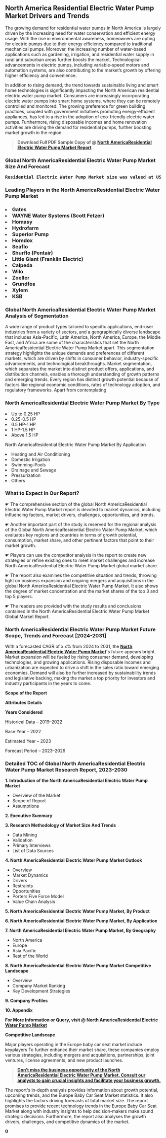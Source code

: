 <p><h2>North America Residential Electric Water Pump Market Drivers and Trends</h2><p>The growing demand for residential water pumps in North America is largely driven by the increasing need for water conservation and efficient energy usage. With the rise in environmental awareness, homeowners are opting for electric pumps due to their energy efficiency compared to traditional mechanical pumps. Moreover, the increasing number of water-based applications such as gardening, irrigation, and residential water supply in rural and suburban areas further boosts the market. Technological advancements in electric pumps, including variable-speed motors and automation systems, are also contributing to the market’s growth by offering higher efficiency and convenience.</p><p>In addition to rising demand, the trend towards sustainable living and smart home technologies is significantly impacting the North American residential electric water pump market. Consumers are increasingly incorporating electric water pumps into smart home systems, where they can be remotely controlled and monitored. The growing preference for green building practices, coupled with government initiatives promoting energy-efficient appliances, has led to a rise in the adoption of eco-friendly electric water pumps. Furthermore, rising disposable incomes and home renovation activities are driving the demand for residential pumps, further boosting market growth in the region.</p></p><blockquote id="" class=""><strong>Download Full PDF Sample Copy of @&nbsp;<a href="https://www.verifiedmarketreports.com/download-sample/?rid=326346&utm_source=GitHub-Jan&utm_medium=251" target="_blank">North AmericaResidential Electric Water Pump Market Report</a>&nbsp;&nbsp;</strong></blockquote><h3 id="" class=""><strong>Global&nbsp;North AmericaResidential Electric Water Pump Market Size And Forecast</strong></h3><pre class="reader-text-block__code-block"><strong>Residential Electric Water Pump Market size was valued at USD 4.25 Billion in 2022 and is projected to reach USD 6.10 Billion by 2030, growing at a CAGR of 4.8% from 2024 to 2030.</strong></pre><h3 id="" class="">Leading Players in the&nbsp;North AmericaResidential Electric Water Pump Market</h3><h3 class=""></Li><Li>Gates</Li><Li> WAYNE Water Systems (Scott Fetzer)</Li><Li> Homasy</Li><Li> Hydrofarm</Li><Li> Superior Pump</Li><Li> Homdox</Li><Li> Seaflo</Li><Li> Shurflo (Pentair)</Li><Li> Little Giant (Franklin Electric)</Li><Li> Calpeda</Li><Li> Wilo</Li><Li> Zoeller</Li><Li> Grundfos</Li><Li> Xylem</Li><Li> KSB</h3><h3 id="" class="">Global&nbsp;North AmericaResidential Electric Water Pump Market Analysis of Segmentation</h3><p id="" class="">A wide range of product types tailored to specific applications, end-user industries from a variety of sectors, and a geographically diverse landscape that includes Asia-Pacific, Latin America, North America, Europe, the Middle East, and Africa are some of the characteristics that set the North AmericaResidential Electric Water Pump Market apart. This segmentation strategy highlights the unique demands and preferences of different markets, which are driven by shifts in consumer behavior, industry-specific advancements, and technological breakthroughs. Market segmentation, which separates the market into distinct product offers, applications, and distribution channels, enables a thorough understanding of growth patterns and emerging trends. Every region has distinct growth potential because of factors like regional economic conditions, rates of technology adoption, and regulatory frameworks. Apart from contemplating</p><h3 id="" class="">North AmericaResidential Electric Water Pump Market&nbsp;By Type</h3><p></Li><Li>Up to 0.25 HP</Li><Li> 0.25-0.5 HP</Li><Li> 0.5 HP-1 HP</Li><Li> 1 HP-1.5 HP</Li><Li> Above 1.5 HP</p><div class="" data-test-id=""><p>North AmericaResidential Electric Water Pump Market&nbsp;By Application</p></div><p class=""></Li><Li>Heating and Air Conditioning</Li><Li> Domestic Irrigation</Li><Li> Swimming-Pools</Li><Li> Drainage and Sewage</Li><Li> Pressurization</Li><Li> Others</p><div class="" data-test-id=""><h3><span class="">What to Expect in Our Report?</span></h3></div><div class="" data-test-id=""><p><span class="">☛ The comprehensive section of the global North AmericaResidential Electric Water Pump Market report is devoted to market dynamics, including influencing factors, market drivers, challenges, opportunities, and trends.</span></p></div><div class="" data-test-id=""><p><span class="">☛ Another important part of the study is reserved for the regional analysis of the Global North AmericaResidential Electric Water Pump Market, which evaluates key regions and countries in terms of growth potential, consumption, market share, and other pertinent factors that point to their market growth.</span></p></div><div class="" data-test-id=""><p><span class="">☛ Players can use the competitor analysis in the report to create new strategies or refine existing ones to meet market challenges and increase North AmericaResidential Electric Water Pump Market global market share.</span></p></div><div class="" data-test-id=""><p><span class="">☛ The report also examines the competitive situation and trends, throwing light on business expansion and ongoing mergers and acquisitions in the global North AmericaResidential Electric Water Pump Market. It also shows the degree of market concentration and the market shares of the top 3 and top 5 players.</span></p></div><div class="" data-test-id=""><p><span class="">☛ The readers are provided with the study results and conclusions contained in the North AmericaResidential Electric Water Pump Market Global Market Report.</span></p></div><div class="" data-test-id=""><h3><span class="">North AmericaResidential Electric Water Pump Market Future Scope, Trends and Forecast [2024-2031]</span></h3></div><div class="" data-test-id=""><p><span class="">With a forecasted CAGR of x.x% from 2024 to 2031, the <strong><a href="https://www.verifiedmarketreports.com/download-sample/?rid=326346&utm_source=GitHub-Jan&utm_medium=251" target="_blank">North AmericaResidential Electric Water Pump Market</a>'</strong>s future appears bright. Market expansion will be fueled by rising consumer demand, developing technologies, and growing applications. Rising disposable incomes and urbanization are expected to drive a shift in the sales ratio toward emerging economies. Demand will also be further increased by sustainability trends and legislative backing, making the market a top priority for investors and industry participants in the years to come.</span></p><p id="ember66" class="ember-view reader-text-block__paragraph"><strong>Scope of the Report</strong></p><p id="ember67" class="ember-view reader-text-block__paragraph"><strong>Attributes Details</strong></p><p id="ember68" class="ember-view reader-text-block__paragraph"><strong>Years Considered</strong></p><p id="ember69" class="ember-view reader-text-block__paragraph">Historical Data &ndash; 2019&ndash;2022</p><p id="ember70" class="ember-view reader-text-block__paragraph">Base Year &ndash; 2022</p><p id="ember71" class="ember-view reader-text-block__paragraph">Estimated Year &ndash; 2023</p><p id="ember72" class="ember-view reader-text-block__paragraph">Forecast Period &ndash; 2023&ndash;2029</p></div><h3 id="" class="">Detailed TOC of Global North AmericaResidential Electric Water Pump Market Research Report, 2023-2030</h3><p id="" class=""><strong>1. Introduction of the North AmericaResidential Electric Water Pump Market</strong></p><ul><li>Overview of the Market</li><li>Scope of Report</li><li>Assumptions</li></ul><p id="" class=""><strong>2. Executive Summary</strong></p><p id="" class=""><strong>3. Research Methodology of Market Size And Trends</strong></p><ul><li>Data Mining</li><li>Validation</li><li>Primary Interviews</li><li>List of Data Sources</li></ul><p id="" class=""><strong>4. North AmericaResidential Electric Water Pump Market Outlook</strong></p><ul><li>Overview</li><li>Market Dynamics</li><li>Drivers</li><li>Restraints</li><li>Opportunities</li><li>Porters Five Force Model</li><li>Value Chain Analysis</li></ul><p id="" class=""><strong>5. North AmericaResidential Electric Water Pump Market, By Product</strong></p><p id="" class=""><strong>6. North AmericaResidential Electric Water Pump Market, By Application</strong></p><p id="" class=""><strong>7. North AmericaResidential Electric Water Pump Market, By Geography</strong></p><ul><li>North America</li><li>Europe</li><li>Asia Pacific</li><li>Rest of the World</li></ul><p id="" class=""><strong>8. North AmericaResidential Electric Water Pump Market Competitive Landscape</strong></p><ul><li>Overview</li><li>Company Market Ranking</li><li>Key Development Strategies</li></ul><p id="" class=""><strong>9. Company Profiles</strong></p><p id="" class=""><strong>10. Appendix</strong></p><p><strong>For More Information or Query, visit&nbsp;@ <a href="https://www.verifiedmarketreports.com/product/residential-electric-water-pump-market/" target="_blank">North AmericaResidential Electric Water Pump Market</a></strong></p><p id="ember61" class="ember-view reader-text-block__paragraph"><strong>Competitive Landscape</strong></p><p id="ember62" class="ember-view reader-text-block__paragraph">Major players operating in the Europe baby car seat market include keyplayers To further enhance their market share, these companies employ various strategies, including mergers and acquisitions, partnerships, joint ventures, license agreements, and new product launches.</p><blockquote id="ember63" class="ember-view reader-text-block__blockquote"><strong><a href="https://www.verifiedmarketreports.com/download-sample/?rid=326346&utm_source=GitHub-Jan&utm_medium=251" target="_blank">Don&rsquo;t miss the business opportunity of the North AmericaResidential Electric Water Pump Market. Consult our analysts to gain crucial insights and facilitate your business growth.</a></strong></blockquote><p id="ember64" class="ember-view reader-text-block__paragraph">The report's in-depth analysis provides information about growth potential, upcoming trends, and the Europe Baby Car Seat Market statistics. It also highlights the factors driving forecasts of total market size. The report promises to provide recent technology trends in the Europe Baby Car Seat Market along with industry insights to help decision-makers make sound strategic decisions. Furthermore, the report also analyses the growth drivers, challenges, and competitive dynamics of the market.</p><p class="ember-view reader-text-block__paragraph"><strong>0</strong></p>
